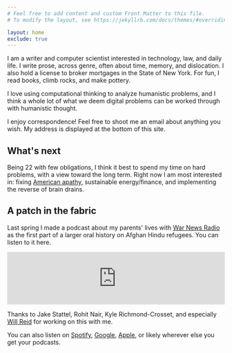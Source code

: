 ```yaml
---
# Feel free to add content and custom Front Matter to this file.
# To modify the layout, see https://jekyllrb.com/docs/themes/#overriding-theme-defaults

layout: home
exclude: true
---
```


I am a writer and computer scientist interested in technology, law, and daily life. I write prose, across genre, often about time, memory, and dislocation. I also hold a license to broker mortgages in the State of New York. For fun, I read books, climb rocks, and make pottery.

I love using computational thinking to analyze humanistic problems, and I think a whole lot of what we deem digital problems can be worked through with humanistic thought.

I enjoy correspondence! Feel free to shoot me an email about anything you wish. My address is displayed at the bottom of this site.

## What's next

Being 22 with few obligations, I think it best to spend my time on hard problems, with a view toward the long term. Right now I am most interested in: fixing [American apathy](/blog/2020/03/23/canaries.html), sustainable energy/finance, and implementing the reverse of brain drains.


## A patch in the fabric

Last spring I made a podcast about my parents' lives with [War News Radio](https://podcasts.apple.com/us/podcast/war-news-radio/id75012663) as the first part of a larger oral history on Afghan Hindu refugees. You can listen to it here.

<iframe title="Exodus from Afghanistan: My Parents' Story" src="https://www.podbean.com/media/player/d99xe-ae7646?from=site&skin=1&share=1&fonts=Helvetica&auto=0&download=1&version=1" height="122" width="100%" style="border: none;" scrolling="no" data-name="pb-iframe-player"></iframe>

Thanks to Jake Stattel, Rohit Nair, Kyle Richmond-Crosset, and especially [Will Reid](https://www.willreidradio.com/) for working on this with me.

You can also listen on [Spotify](https://open.spotify.com/episode/6YaaphVOC8tWg60l1DJN3m?si=NB8asEnbRyWdLC792hhgGQ), [Google](https://bit.ly/2WtveG5), [Apple](https://podcasts.apple.com/us/podcast/exodus-from-afghanistan-my-parents-story/id75012663?i=1000435336734), or likely wherever else you get your podcasts.
